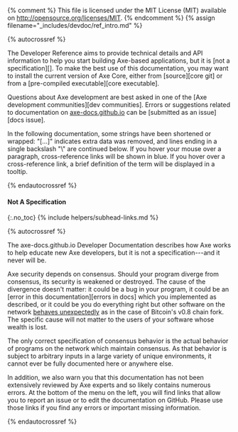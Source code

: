 {% comment %}
This file is licensed under the MIT License (MIT) available on
http://opensource.org/licenses/MIT.
{% endcomment %}
{% assign filename="_includes/devdoc/ref_intro.md" %}

{% autocrossref %}
<!-- __ -->

The Developer Reference aims to provide technical details and API information
to help you start building Axe-based applications, but it is [not a
specification][]. To make the best use of
this documentation, you may want to install the current version of Axe
Core, either from [source][core git] or from a [pre-compiled executable][core executable].

Questions about Axe development are best asked in one of the
[Axe development communities][dev communities].
Errors or suggestions related to
documentation on [axe-docs.github.io](https://axe-docs.github.io) can be
[submitted as an issue][docs issue].

In the following documentation, some strings have been shortened or wrapped: "[...]"
indicates extra data was removed, and lines ending in a single backslash "\\"
are continued below. If you hover your mouse over a paragraph, cross-reference
links will be shown in blue.  If you hover over a cross-reference link, a brief
definition of the term will be displayed in a tooltip.

{% endautocrossref %}

#### Not A Specification
{:.no_toc}
{% include helpers/subhead-links.md %}

{% autocrossref %}

The axe-docs.github.io Developer Documentation describes how Axe works to
help educate new Axe developers, but it is not a specification---and
it never will be.

Axe security depends on consensus. Should your program diverge from
consensus, its security is weakened or destroyed. The cause of the
divergence doesn't matter: it could be a bug in your program, it could
be an [error in this documentation][errors in docs] which you
implemented as described, or it could be you do everything right but
other software on the network [behaves unexpectedly](https://bitcoin.org/en/alert/2013-03-11-chain-fork<!--noref-->)
as in the case of Bitcoin's v0.8 chain fork. The specific cause
will not matter to the users of your software whose wealth is lost.

The only correct specification of consensus behavior is the actual
behavior of programs on the network which maintain consensus. As that
behavior is subject to arbitrary inputs<!--noref--> in a large variety
of unique environments, it cannot ever be fully documented here or
anywhere else.

<!--Is this true for Axe???
However, the Bitcoin Core developers are working on making their
consensus code portable so other implementations can use it. Bitcoin
Core 0.10.0 will provide `libbitcoinconsensus`, a first attempt at
exporting some consensus code. Future versions of Bitcoin Core will
likely provide consensus code that is more complete, more portable, and
more consistent in diverse environments.
-->
In addition, we also warn you that this documentation has not been
extensively reviewed by Axe experts and so likely contains numerous
errors. At the bottom of the menu on the left, you will find links that
allow you to report an issue or to edit the documentation on GitHub.
Please use those links if you find any errors or important missing
information.

{% endautocrossref %}
